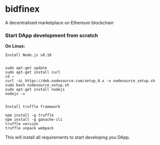 # bidfinex
A decentralised marketplace on Ethereum blockchain

### Start DApp development from scratch
**On Linux:**

    Install Node.js v8.10
    
    
    sudo apt-get update
    sudo apt-get install curl
    cd ~
    curl -sL https://deb.nodesource.com/setup_8.x -o nodesource_setup.sh
    sudo bash nodesource_setup.sh
    sudo apt-get install nodejs
    nodejs -v
    

    Install truffle framework
    
    npm install -g truffle
    npm install -g ganache-cli
    truffle version
    truffle unpack webpack
    
This will install all requirements to start developing you DApp.